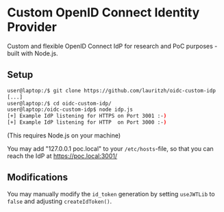 # Custom OpenID Connect Identity Provider
Custom and flexible OpenID Connect IdP for research and PoC purposes - built with Node.js.


## Setup
```Bash
user@laptop:/$ git clone https://github.com/lauritzh/oidc-custom-idp
[...]
user@laptop:/$ cd oidc-custom-idp/
user@laptop:/oidc-custom-idp$ node idp.js 
[+] Example IdP listening for HTTPS on Port 3001 :-)
[+] Example IdP listening for HTTP  on Port 3000 :-)

```
(This requires Node.js on your machine)

You may add "127.0.0.1 poc.local" to your `/etc/hosts`-file, so that you can reach the IdP at https://poc.local:3001/


## Modifications
You may manually modify the `id_token` generation by setting `useJWTLib` to `false` and adjusting `createIdToken()`.
